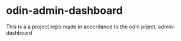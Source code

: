 # odin-admin-dashboard
This is a a project repo made in accordance to the odin prject, admin-dashboard
